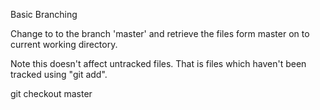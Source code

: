 Basic Branching

Change to to the branch 'master' and retrieve the files form master on to current working directory.

Note this doesn't affect untracked files. That is files which haven't been tracked using "git add".



git checkout master 
